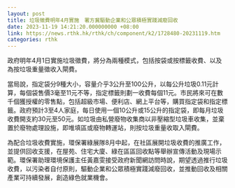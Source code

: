 ```yaml
---
layout: post
title: 垃圾徵費明年4月實施　署方冀驅動企業和公眾積極實踐減廢回收
date: 2023-11-19 14:21:20.000000000 +08:00
link: https://news.rthk.hk/rthk/ch/component/k2/1728480-20231119.htm
categories: rthk
---
```


政府明年4月1日實施垃圾徵費，將分為兩種模式，包括按袋或按標籤收費、以及為按垃圾重量徵收入閘費。

當局說，指定袋分9種大小，容量介乎3公升至100公升，以每公升垃圾0.11元計算，每個袋售價3毫至11元不等，指定標籤則劃一收費每個11元。市民將來可在數千個獲授權的零售點，包括超級市場、便利店、網上平台等，購買指定袋和指定標籤。政府預計3至4人家庭，每日使用一個10公升或15公升的指定袋，即每月垃圾收費開支約30元至50元。如垃圾由私營廢物收集商以非壓縮型垃圾車收集，並棄置於廢物處理設施，即堆填區或廢物轉運站，則按垃圾重量收取入閘費。

為配合垃圾收費實施，環保署綠展隊8月中起，在社區展開垃圾收費的推廣工作，並提供回收支援，在屋苑、住宅大廈、綠在區區回收點等舉辦宣傳活動及現場示範。環保署助理環境保護主任黃嘉雯接受政府新聞網訪問時說，期望透過推行垃圾收費，以污染者自付原則，驅動企業和公眾積極實踐減廢回收，並推動回收及相關產業可持續發展，創造綠色就業機會。
